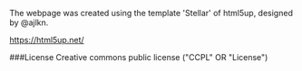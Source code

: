 The webpage was created using the template 'Stellar' of  html5up, designed by @ajlkn.

https://html5up.net/

###License
Creative commons public license ("CCPL" OR "License")
